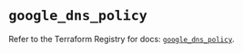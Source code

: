 # `google_dns_policy`

Refer to the Terraform Registry for docs: [`google_dns_policy`](https://registry.terraform.io/providers/hashicorp/google/6.41.0/docs/resources/dns_policy).
